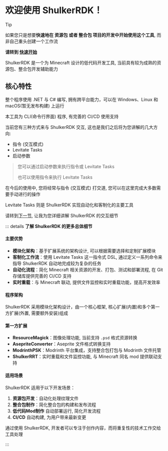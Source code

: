 # 欢迎使用 ShulkerRDK！

> [!TIP]
> 如果您只是想要**快速地在 资源包 或者 整合包 项目的开发中开始使用这个工具**, 而非自己重头创建一个工作流
>
> **请转到 [快速开始](../quickGuides/)**
>

ShulkerRDK 是一个为 Minecraft 设计的低代码开发工具, 当前具有较为成熟的资源包、整合包开发辅助能力

## 核心特性

整个程序使用 .NET 与 C# 编写, 拥有跨平台能力，可以在 Windows、Linux 和 macOS(暂无发布构建) 上运行

本工具为 CLI(命令行界面) 程序, 有完善的 CI/CD 使用支持

当前您有三种方式来与 ShulkerRDK 交互, 这也是我们之后将为您讲解的几大方向:
- 指令 (交互模式)
- Levitate Tasks
- 启动参数

> 您可以通过启动参数来执行指令或 Levitate Tasks
>
> 也可以使用指令来执行 Levitate Tasks

在今后的使用中, 您将经常与指令 (交互模式) 打交道, 您可以在这里完成大多数需要手动进行的操作

Levitate Tasks 则是 ShulkerRDK 实现自动化和客制化的主要工具

请转到[下一节](./interaction.md), 让我为您详细讲解 ShulkerRDK 的交互细节

::: details **了解 ShulkerRDK 的更多总体细节**

#### 主要优势

- **模块化架构**：基于扩展系统的架构设计, 可以根据需要选择和定制扩展模块
- **客制化工作流**：使用 Levitate Tasks 这一指令式 DSL, 通过定义一系列命令来指导 ShulkerRDK 自动地完成较为复杂的任务
- **自动化流程**：简化 Minecraft 相关资源的开发、打包、测试和部署流程, 在 Git 存储库提供完善的 CI/CD 支持
- **实时重载**：与 Minecraft 联动, 提供文件监控和实时重载功能，提高开发效率

#### 程序架构

ShulkerRDK 采用模块化架构设计，由一个核心框架, 核心扩展(内置)和多个第一方扩展(外置, 需要额外安装)组成

#### 第一方扩展
- **ResourceMagick**：图像处理功能, 当前支持 `.psd` 格式资源转换
- **AsepriteConverter**：Aseprite 文件格式转换支持
- **ModrinthPSK**：Modrinth 平台集成，支持整合包打包与 Modrinth 文件托管
- **ShulkerRRT**：实时重载和文件监控功能, 与 Minecraft 同名 mod 提供联动支持

#### 适用场景

ShulkerRDK 适用于以下开发场景：

1. **资源包开发**：自动化处理纹理文件
2. **整合包制作**：简化整合包的构建和发布流程
3. **低代码Mod制作**  自动部署运行, 简化开发流程
4. **CI/CD** 自动构建, 为用户带来最新变更

通过使用 ShulkerRDK, 开发者可以专注于创作内容，而将重复性的技术工作交给工具处理

:::